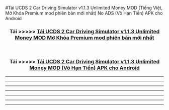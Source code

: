 #Tải UCDS 2 Car Driving Simulator v1.1.3 Unlimited Money  MOD (Tiếng Việt, Mở Khóa Premium mod phiên bản mới nhất) No ADS (Vô Hạn Tiền) APK cho Android



<div align="center">
<h3>Tải >>>>> <a href="https://roarman.web.app/?vt=UCDS 2 Car Driving Simulator v1.1.3 Unlimited Money ">Tải UCDS 2 Car Driving Simulator v1.1.3 Unlimited Money  MOD Mở Khóa Premium mod phiên bản mới nhất</a></h3><br>

<h3>Tải >>>>> <a href="https://roarman.web.app/?vt=UCDS 2 Car Driving Simulator v1.1.3 Unlimited Money ">Tải UCDS 2 Car Driving Simulator v1.1.3 Unlimited Money  MOD (Vô Hạn Tiền) APK cho Android</a></h3>
</div>


----------------------------------------------------------

----------------------------------------------------------

----------------------------------------------------------

----------------------------------------------------------

----------------------------------------------------------

----------------------------------------------------------

----------------------------------------------------------

